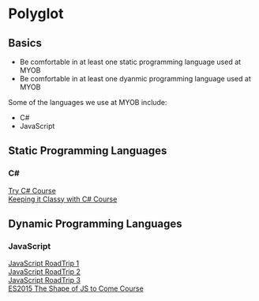 # Polyglot

## Basics

* Be comfortable in at least one static programming language used at MYOB
* Be comfortable in at least one dyanmic programming language used at MYOB

Some of the languages we use at MYOB include:

* C#  
* JavaScript  

## Static Programming Languages

### C#  

[Try C# Course](https://www.codeschool.com/courses/try-c-sharp)  
[Keeping it Classy with C# Course](https://www.codeschool.com/courses/keeping-it-classy-with-c-sharp )  
  
## Dynamic Programming Languages

### JavaScript  

[JavaScript RoadTrip 1](https://www.codeschool.com/courses/javascript-road-trip-part-1)  
[JavaScript RoadTrip 2](https://www.codeschool.com/courses/javascript-road-trip-part-2)  
[JavaScript RoadTrip 3](https://www.codeschool.com/courses/javascript-road-trip-part-3)  
[ES2015 The Shape of JS to Come Course](https://www.codeschool.com/courses/es2015-the-shape-of-javascript-to-come)  
  

